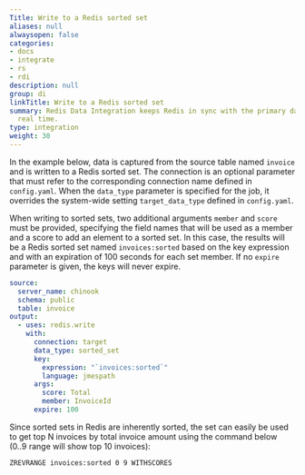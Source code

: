 ```yaml
---
Title: Write to a Redis sorted set
aliases: null
alwaysopen: false
categories:
- docs
- integrate
- rs
- rdi
description: null
group: di
linkTitle: Write to a Redis sorted set
summary: Redis Data Integration keeps Redis in sync with the primary database in near
  real time.
type: integration
weight: 30
---
```


In the example below, data is captured from the source table named `invoice` and is written to a Redis sorted set. The connection is an optional parameter that must refer to the corresponding connection name defined in `config.yaml`. When the `data_type` parameter is specified for the job, it overrides the system-wide setting `target_data_type` defined in `config.yaml`.

When writing to sorted sets, two additional arguments `member` and `score` must be provided, specifying the field names that will be used as a member and a score to add an element to a sorted set. In this case, the results will be a Redis sorted set named `invoices:sorted` based on the key expression and with an expiration of 100 seconds for each set member. If no `expire` parameter is given, the keys will never expire.

```yaml
source:
  server_name: chinook
  schema: public
  table: invoice
output:
  - uses: redis.write
    with:
      connection: target
      data_type: sorted_set
      key:
        expression: "`invoices:sorted`"
        language: jmespath
      args:
        score: Total
        member: InvoiceId 
      expire: 100      
```

Since sorted sets in Redis are inherently sorted, the set can easily be used to get top N invoices by total invoice amount using the command below (0..9 range will show top 10 invoices):

```
ZREVRANGE invoices:sorted 0 9 WITHSCORES
```